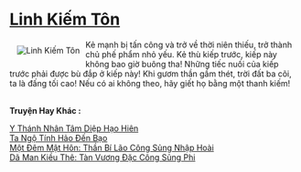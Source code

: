 <a href="https://truyenwiki.net/linh-kiem-ton.36498/" title="Linh Kiếm Tôn"><h1>Linh Kiếm Tôn</h1></a><div style="display:table"><img align="right" style="float: left; padding: 10px;" src="https://truyenwiki.net/a/img/str/src/36498.jpg" alt="Linh Kiếm Tôn">Kẻ mạnh bị tấn công và trở về thời niên thiếu, trở thành chủ phế phẩm nhỏ yếu. Kẻ thù kiếp trước, kiếp này không bao giờ buông tha! Những tiếc nuối của kiếp trước phải được bù đắp ở kiếp này! Khi gươm thần gầm thét, trời đất ba cõi, ta là đấng tối cao! Nếu có ai không theo, hãy giết họ bằng một thanh kiếm!</div><p><br><b>Truyện Hay Khác :</b></p><a href="https://truyenwiki.net/y-thanh-nhan-tam-diep-hao-hien.35343/" alt="Y Thánh Nhân Tâm Diệp Hạo Hiên">Y Thánh Nhân Tâm Diệp Hạo Hiên</a><br/><a href="https://github.com/nownovels/wikidich/tree/master/truyenhay/35243" alt="Ta Ngộ Tính Hảo Đến Bạo">Ta Ngộ Tính Hảo Đến Bạo</a><br/><a href="https://github.com/nownovels/wikidich/tree/master/truyenhay/35890" alt="Một Đêm Mật Hôn: Thần Bí Lão Công Sủng Nhập Hoài">Một Đêm Mật Hôn: Thần Bí Lão Công Sủng Nhập Hoài</a><br/><a href="https://github.com/nownovels/wikidich/tree/master/truyenhay/35008" alt="Dã Man Kiều Thê: Tàn Vương Đặc Công Sủng Phi">Dã Man Kiều Thê: Tàn Vương Đặc Công Sủng Phi</a><br/>
